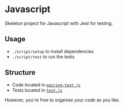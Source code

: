 # Javascript

Skeleton project for Javascript with Jest for testing.

## Usage
- `./script/setup` to install dependencies
- `./script/test` to run the tests


## Structure
- Code located in [`pairing-test.js`](./src/pairing-test.js)
- Tests located in [`test.js`](./test/test.js)

However, you're free to organise your code as you like. 
